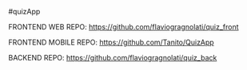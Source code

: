 #quizApp

FRONTEND WEB REPO: https://github.com/flaviogragnolati/quiz_front

FRONTEND MOBILE REPO: https://github.com/Tanito/QuizApp

BACKEND REPO: https://github.com/flaviogragnolati/quiz_back
